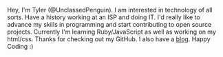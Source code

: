 Hey, I'm Tyler (@UnclassedPenguin). I am interested in technology of all sorts. Have a history working at an ISP and doing IT. I'd really like to advance my skills in programming and start contributing to open source projects. 
Currently I'm learning Ruby/JavaScript as well as working on my html/css. 
Thanks for checking out my GitHub. I also have a [blog](https://blog.unclassed.ca). 
Happy Coding :)

<!---
UnclassedPenguin/UnclassedPenguin is a ✨ special ✨ repository because its `README.md` (this file) appears on your GitHub profile.
You can click the Preview link to take a look at your changes.
--->
